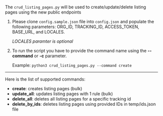 The `crud_listing_pages.py` will be used to create/update/delete listing pages using the new public endpoints

1) Please clone `config.sample.json` file into `config.json` and populate the following parameters: ORG_ID, TRACKING_ID, ACCESS_TOKEN, BASE_URL, and LOCALES.

    *LOCALES paramter is optional*

2) To run the script you have to provide the command name using the **--command** or **-c** parameter. 

    Example: `python3 crud_listing_pages.py --command create`

---------
Here is the list of supported commands:
- **create**: creates listing pages (bulk)
- **update_all**: updates listing pages with 1 rule (bulk)
- **delete_all**: deletes all listing pages for a specific tracking id
- **delete_by_ids**: deletes listing pages using provided IDs in temp/ids.json file
